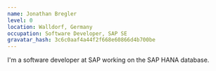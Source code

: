 ```yaml
---
name: Jonathan Bregler
level: 0
location: Walldorf, Germany
occupation: Software Developer, SAP SE
gravatar_hash: 3c6c0aaf4a44f2f668e60866d4b700be
---
```

I'm a software developer at SAP working on the SAP HANA database. 